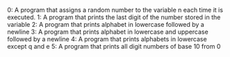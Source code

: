 0: A program that assigns a random number to the variable n each time it is executed.
 1: A program that prints the last digit of the number stored in the variable
 2: A program that prints alphabet in lowercase followed by a newline
 3: A program that prints alphabet in lowercase and uppercase followed by a newline
 4: A program that prints alphabets in lowercase except q and e
 5: A program that prints all digit numbers of base 10 from 0
